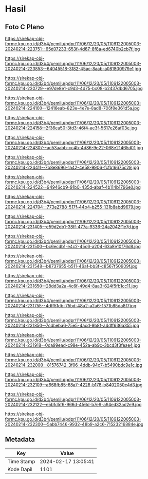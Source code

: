 # Hasil

## Foto C Plano

https://sirekap-obj-formc.kpu.go.id/d3b4/pemilu/pdpr/11/06/12/20/05/1106122005003-20240214-223751--65d07233-653f-4d67-8f8a-ed6740b2cb7f.jpg

https://sirekap-obj-formc.kpu.go.id/d3b4/pemilu/pdpr/11/06/12/20/05/1106122005003-20240214-223853--64045518-3f82-45ac-8aab-a081800979e1.jpg

https://sirekap-obj-formc.kpu.go.id/d3b4/pemilu/pdpr/11/06/12/20/05/1106122005003-20240214-230729--e97de8e1-c9d3-4d75-bc08-b2437dbd6705.jpg

https://sirekap-obj-formc.kpu.go.id/d3b4/pemilu/pdpr/11/06/12/20/05/1106122005003-20240214-224100--12416eab-823e-4e7e-8ad8-706f8e361d5a.jpg

https://sirekap-obj-formc.kpu.go.id/d3b4/pemilu/pdpr/11/06/12/20/05/1106122005003-20240214-224158--2f36ea50-3fd3-46f4-ae3f-5617e26af03e.jpg

https://sirekap-obj-formc.kpu.go.id/d3b4/pemilu/pdpr/11/06/12/20/05/1106122005003-20240214-224307--ac53aabb-cc4b-4d86-9e22-068e21465d01.jpg

https://sirekap-obj-formc.kpu.go.id/d3b4/pemilu/pdpr/11/06/12/20/05/1106122005003-20240214-224411--7b8e8696-1a42-4e58-9906-fcfb16675c29.jpg

https://sirekap-obj-formc.kpu.go.id/d3b4/pemilu/pdpr/11/06/12/20/05/1106122005003-20240214-224522--94946cb9-91b0-435d-abaf-4b114b1796e0.jpg

https://sirekap-obj-formc.kpu.go.id/d3b4/pemilu/pdpr/11/06/12/20/05/1106122005003-20240214-224704--773e2788-517f-44b4-b255-131b8abd9679.jpg

https://sirekap-obj-formc.kpu.go.id/d3b4/pemilu/pdpr/11/06/12/20/05/1106122005003-20240214-231405--e59d2db1-38ff-477a-9336-24a2042f1e7d.jpg

https://sirekap-obj-formc.kpu.go.id/d3b4/pemilu/pdpr/11/06/12/20/05/1106122005003-20240214-231500--bc6ecdb1-e4c2-45c6-a204-63a8e10f76d8.jpg

https://sirekap-obj-formc.kpu.go.id/d3b4/pemilu/pdpr/11/06/12/20/05/1106122005003-20240214-231548--b8737655-b511-46af-bb3f-c8567f50909f.jpg

https://sirekap-obj-formc.kpu.go.id/d3b4/pemilu/pdpr/11/06/12/20/05/1106122005003-20240214-231650--28dd3a2a-4c6f-49d4-8aa3-624f5fb1cc11.jpg

https://sirekap-obj-formc.kpu.go.id/d3b4/pemilu/pdpr/11/06/12/20/05/1106122005003-20240214-231755--4dff51db-75bd-48a2-a2a6-1571b85da8f7.jpg

https://sirekap-obj-formc.kpu.go.id/d3b4/pemilu/pdpr/11/06/12/20/05/1106122005003-20240214-231850--7cdbeba6-75e5-4acd-9b8f-a4dff636a355.jpg

https://sirekap-obj-formc.kpu.go.id/d3b4/pemilu/pdpr/11/06/12/20/05/1106122005003-20240214-231918--0da99ead-c98e-452a-ab9c-3bcd3f3feae4.jpg

https://sirekap-obj-formc.kpu.go.id/d3b4/pemilu/pdpr/11/06/12/20/05/1106122005003-20240214-232000--81576742-3f06-4ddb-94c7-b5490bdc9e1c.jpg

https://sirekap-obj-formc.kpu.go.id/d3b4/pemilu/pdpr/11/06/12/20/05/1106122005003-20240214-232109--a668fb85-68a7-4228-b178-b8402050c4d3.jpg

https://sirekap-obj-formc.kpu.go.id/d3b4/pemilu/pdpr/11/06/12/20/05/1106122005003-20240214-232122--e5b1d5f6-966d-456d-b7e9-a94ed32ad2e9.jpg

https://sirekap-obj-formc.kpu.go.id/d3b4/pemilu/pdpr/11/06/12/20/05/1106122005003-20240214-232300--5abb7446-9932-48b9-a2c6-71523216884e.jpg


## Metadata

| Key        | Value               |
| ---------- | ------------------- |
| Time Stamp | 2024-02-17 13:05:41 |
| Kode Dapil | 1101                |




